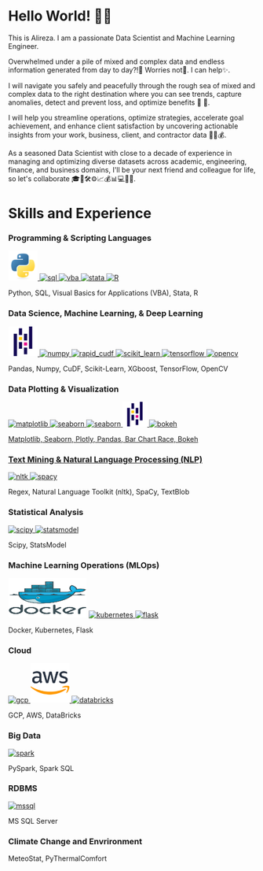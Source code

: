 # Hello World! 👋🌐
 This is Alireza. I am a passionate Data Scientist and Machine Learning Engineer.

Overwhelmed under a pile of mixed and complex data and endless information generated from day to day?!🤯 
Worries not🙂. I can help✨.

I will navigate you safely and peacefully through the rough sea of mixed and complex data to the right destination where you can see trends, capture anomalies, detect and prevent loss, and optimize benefits 🌊 🚢.

I will help you streamline operations, optimize strategies, accelerate goal achievement, and enhance client satisfaction by uncovering actionable insights from your work, business, client, and contractor data 💼🏢💰.

As a seasoned Data Scientist with close to a decade of experience in managing and optimizing diverse datasets across academic, engineering, finance, and business domains, I'll be your next friend and colleague for life, so let's collaborate 🎓🔬🛠️⚙️📈💰📊💻📝🤝.

# Skills and Experience
### Programming & Scripting Languages
<p align="left">  <a href="https://www.python.org" target="_blank" rel="noreferrer"> <img src="https://raw.githubusercontent.com/devicons/devicon/master/icons/python/python-original.svg" alt="python" width="60" height="60"/> </a>
<a href="https://sql.ophir.dev/your-first-sql-website/" target="_blank" rel="noreferrer"> <img src="https://upload.wikimedia.org/wikipedia/commons/d/d7/Sql_data_base_with_logo.svg" alt="sql" width="120" height="60"/>
<a href="https://learn.microsoft.com/en-us/office/vba/library-reference/concepts/getting-started-with-vba-in-office" target="_blank" rel="noreferrer"> <img src="https://www.vectorlogo.zone/logos/microsoft_vb/microsoft_vb-icon.svg" alt="vba" width="60" height="60"/> </a>
<a href="https://www.stata.com/" target="_blank" rel="noreferrer"> <img src="https://upload.wikimedia.org/wikipedia/commons/7/79/Stata_logo_med_blue.png" alt="stata" width="120" height="60"/> </a>
<a href="https://www.r-project.org/about.html" target="_blank" rel="noreferrer"> <img src="https://upload.wikimedia.org/wikipedia/commons/1/1b/R_logo.svg" alt="R" width="60" height="60"/> </a>

Python, SQL, Visual Basics for Applications (VBA), Stata, R 


### Data Science, Machine Learning, & Deep Learning
<p align="left">   <a href="https://pandas.pydata.org/" target="_blank" rel="noreferrer"> <img src="https://raw.githubusercontent.com/devicons/devicon/2ae2a900d2f041da66e950e4d48052658d850630/icons/pandas/pandas-original.svg" alt="pandas" width="60" height="60"/> </a>
<a href="https://numpy.org/" target="_blank" rel="noreferrer"> <img src="https://upload.wikimedia.org/wikipedia/commons/3/31/NumPy_logo_2020.svg" alt="numpy" width="120" height="60"/> </a>
<a href="https://docs.rapids.ai/api/cudf/stable/" target="_blank" rel="noreferrer"> <img src="https://docs.rapids.ai/api/cudf/stable/_images/RAPIDS-logo-purple.png" alt="rapid_cudf" width="120" height="60"/> </a>
<a href="https://scikit-learn.org/" target="_blank" rel="noreferrer"> <img src="https://upload.wikimedia.org/wikipedia/commons/0/05/Scikit_learn_logo_small.svg" alt="scikit_learn" width="60" height="60"/> </a>
<a href="https://www.tensorflow.org" target="_blank" rel="noreferrer"> <img src="https://www.vectorlogo.zone/logos/tensorflow/tensorflow-icon.svg" alt="tensorflow" width="60" height="60"/> </a>
<a href="https://opencv.org/" target="_blank" rel="noreferrer"> <img src="https://www.vectorlogo.zone/logos/opencv/opencv-icon.svg" alt="opencv" width="60" height="60"/> </a>  

Pandas, Numpy, CuDF, Scikit-Learn, XGboost, TensorFlow, OpenCV


### Data Plotting & Visualization
<p align="left">  <a href="https://www.matplotlib.org" target="_blank" rel="noreferrer"> <img src="https://upload.wikimedia.org/wikipedia/commons/8/84/Matplotlib_icon.svg" alt="matplotlib" width="50" height="50"/> </a>
<a href="https://seaborn.pydata.org/" target="_blank" rel="noreferrer"> <img src="https://seaborn.pydata.org/_images/logo-mark-lightbg.svg" alt="seaborn" width="50" height="50"/> </a> 
<a href="https://plotly.com/" target="_blank" rel="noreferrer"> <img src="https://upload.wikimedia.org/wikipedia/commons/8/8a/Plotly_logo_for_digital_final_%286%29.png" alt="seaborn" width="100" height="50"/> </a>
<a href="https://pandas.pydata.org/" target="_blank" rel="noreferrer"> <img src="https://raw.githubusercontent.com/devicons/devicon/2ae2a900d2f041da66e950e4d48052658d850630/icons/pandas/pandas-original.svg" alt="pandas" width="50" height="50"/> </a>
<a href="https://bokeh.org/" target="_blank" rel="noreferrer"> <img src="https://static.bokeh.org/branding/icons/bokeh-icon@5x.png" alt="bokeh" width="50" height="50"/>

Matplotlib, Seaborn, Plotly, Pandas, Bar Chart Race, Bokeh


### Text Mining & Natural Language Processing (NLP)
<p align="left">   <a href="https://www.nltk.org/" target="_blank" rel="noreferrer"> <img src="https://upload.wikimedia.org/wikipedia/commons/d/d3/Python_icon_%28black_and_white%29.svg" alt="nltk" width="40" height="40"/>
<a href=https://spacy.io/ target="_blank" rel="noreferrer"> <img src="https://upload.wikimedia.org/wikipedia/commons/8/88/SpaCy_logo.svg" alt="spacy" width="40" height="40"/> </a>

Regex, Natural Language Toolkit (nltk), SpaCy, TextBlob


### Statistical Analysis
<p align="left">   <a href="https://scipy.org/" target="_blank" rel="noreferrer"> <img src="https://upload.wikimedia.org/wikipedia/commons/b/b2/SCIPY_2.svg" alt="scipy" width="80" height="80"/> </a>
<a href="https://www.statsmodels.org/stable/index.html" target="_blank" rel="noreferrer"> <img src="https://www.statsmodels.org/stable/_images/statsmodels-logo-v2-no-text.svg" alt="statsmodel" width="80" height="80"/> </a>

Scipy, StatsModel


### Machine Learning Operations (MLOps)
<p align="left">   <img src="https://raw.githubusercontent.com/devicons/devicon/master/icons/docker/docker-original-wordmark.svg" alt="docker" width="160" height="80"/> </a> 
<a href="https://kubernetes.io" target="_blank" rel="noreferrer"> <img src="https://www.vectorlogo.zone/logos/kubernetes/kubernetes-icon.svg" alt="kubernetes" width="80" height="80"/> </a> 
<a href="https://flask.palletsprojects.com/en/3.0.x/" target="_blank" rel="noreferrer"> <img src="https://upload.wikimedia.org/wikipedia/commons/3/3c/Flask_logo.svg" alt="flask" width="160" height="80"/> </a> 

Docker, Kubernetes, Flask


### Cloud
<p align="left">    <a href="https://cloud.google.com" target="_blank" rel="noreferrer"> <img src="https://www.vectorlogo.zone/logos/google_cloud/google_cloud-icon.svg" alt="gcp" width="80" height="80"/> </a> 
<a href="https://aws.amazon.com" target="_blank" rel="noreferrer"> <img src="https://raw.githubusercontent.com/devicons/devicon/master/icons/amazonwebservices/amazonwebservices-original-wordmark.svg" alt="aws" width="80" height="80"/> </a>
<a href="https://www.databricks.com/" target="_blank" rel="noreferrer"> <img src="https://upload.wikimedia.org/wikipedia/commons/6/63/Databricks_Logo.png" alt="databricks" width="160" height="80"/></a>

GCP, AWS, DataBricks


### Big Data
<p align="left">   <a href="https://spark.apache.org/" target="_blank" rel="noreferrer"> <img src="https://upload.wikimedia.org/wikipedia/commons/f/f3/Apache_Spark_logo.svg" alt="spark" width="160" height="80"/> </a>

PySpark, Spark SQL


### RDBMS
<p align="left">   <a href="https://www.microsoft.com/en-us/sql-server" target="_blank" rel="noreferrer"> <img src="https://www.svgrepo.com/show/303229/microsoft-sql-server-logo.svg" alt="mssql" width="160" height="80"/> </a> 
 
 MS SQL Server



### Climate Change and Envrironment

MeteoStat, PyThermalComfort
